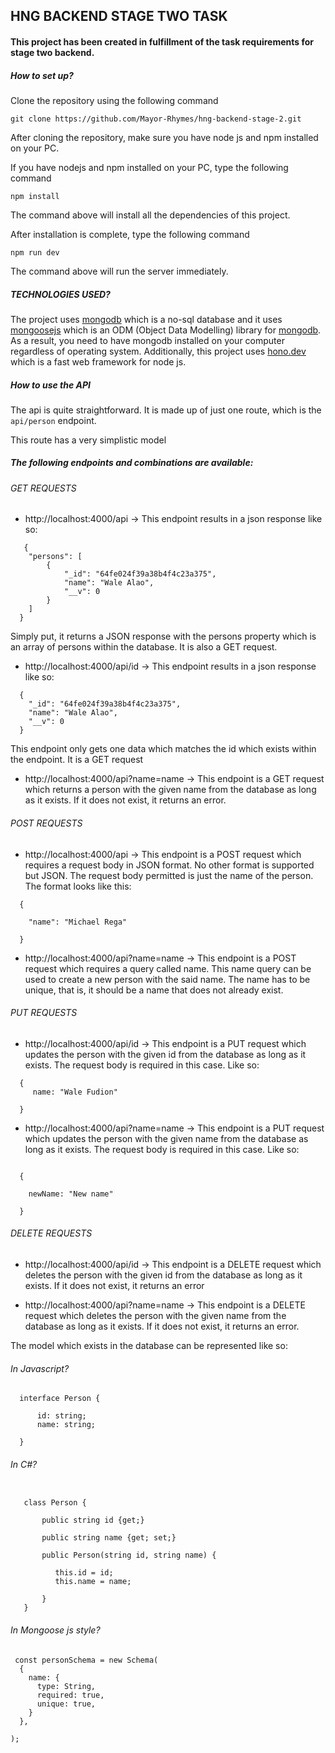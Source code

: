 ## HNG BACKEND STAGE TWO TASK

#### This project has been created in fulfillment of the task requirements for stage two backend.

##### How to set up?

Clone the repository using the following command

`git clone https://github.com/Mayor-Rhymes/hng-backend-stage-2.git`


After cloning the repository, make sure you have node js and npm installed on your PC.

If you have nodejs and npm installed on your PC, type the following command

`npm install`

The command above will install all the dependencies of this project.

After installation is complete, type the following command

`npm run dev`

The command above will run the server immediately.

##### TECHNOLOGIES USED?

The project uses [mongodb](https://mongodb.com) which is a no-sql database and it uses [mongoosejs](https://mongoosejs.com) which is an ODM (Object Data Modelling) library for [mongodb](https://mongodb.com). As a result, you need to have mongodb installed on your computer regardless of operating system. Additionally, this project uses [hono.dev](https://hono.dev) which is a fast web framework for node js. 


##### How to use the API

The api is quite straightforward. It is made up of just one route, which is the `api/person` endpoint.

This route has a very simplistic model


##### The following endpoints and combinations are available:

###### GET REQUESTS

- http://localhost:4000/api -> This endpoint results in a json response like so:

```
   {
    "persons": [
        {
            "_id": "64fe024f39a38b4f4c23a375",
            "name": "Wale Alao",
            "__v": 0
        }
    ]
  }
```
Simply put, it returns a JSON response with the persons property which is an array of persons within the database. It is also a GET request.

- http://localhost:4000/api/id -> This endpoint results in a json response like so:

```
  {
    "_id": "64fe024f39a38b4f4c23a375",
    "name": "Wale Alao",
    "__v": 0
  }

```
This endpoint only gets one data which matches the id which exists within the endpoint. It is a GET request

- http://localhost:4000/api?name=name -> This endpoint is a GET request which returns a person with the given name from the database as long as it exists. If it does not exist, it returns an error.

###### POST REQUESTS

- http://localhost:4000/api -> This endpoint is a POST request which requires a request body in JSON format. No other format is supported but JSON. The request body permitted is just the name of the person. The format looks like this:

```  
  {

    "name": "Michael Rega"

  }

```

- http://localhost:4000/api?name=name -> This endpoint is a POST request which requires a query called name. This name query can be used to create a new person with the said name. The name has to be unique, that is, it should be a name that does not already exist.


###### PUT REQUESTS

- http://localhost:4000/api/id -> This endpoint is a PUT request which updates the person with the given id from the database as long as it exists. The request body is required in this case. Like so:

```
  {
     name: "Wale Fudion"

  }
```

- http://localhost:4000/api?name=name -> This endpoint is a PUT request which updates the person with the given name from the database as long as it exists. The request body is required in this case. Like so:

```

  {

    newName: "New name"

  }

```

###### DELETE REQUESTS

- http://localhost:4000/api/id -> This endpoint is a DELETE request which deletes the person with the given id from the database as long as it exists. If it does not exist, it returns an error

- http://localhost:4000/api?name=name -> This endpoint is a DELETE request which deletes the person with the given name from the database as long as it exists. If it does not exist, it returns an error.



The model which exists in the database can be represented like so:

###### In Javascript?

```
  interface Person {

      id: string;
      name: string;

  }

```

###### In C#?

``` 

   class Person {

       public string id {get;}

       public string name {get; set;}

       public Person(string id, string name) {

          this.id = id;
          this.name = name;

       }
   }

```

###### In Mongoose js style?

```
 const personSchema = new Schema(
  {
    name: {
      type: String,
      required: true,
      unique: true,
    }
  },
 
);

```




